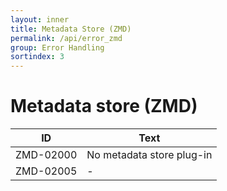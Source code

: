 ```yaml
---
layout: inner
title: Metadata Store (ZMD)
permalink: /api/error_zmd
group: Error Handling
sortindex: 3
---
```

# Metadata store (ZMD)

| ID        | Text                      |
| --------- | ------------------------- |
| ZMD-02000 | No metadata store plug-in | 
| ZMD-02005 | -                         |


 

